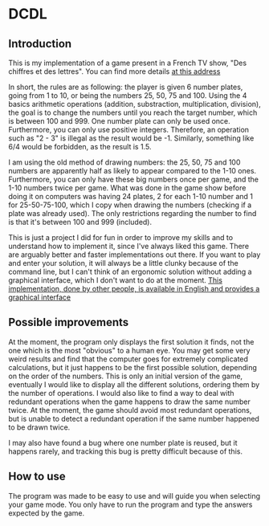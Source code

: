 # DCDL

## Introduction

This is my implementation of a game present in a French TV show, "Des chiffres et des lettres". You can find more details [at this address](https://en.wikipedia.org/wiki/Des_chiffres_et_des_lettres#Numbers_round)

In short, the rules are as following: the player is given 6 number plates, going from 1 to 10, or being the numbers 25, 50, 75 and 100. Using the 4 basics arithmetic operations (addition, substraction, multiplication, division), the goal is to change the numbers until you reach the target number, which is between 100 and 999. One number plate can only be used once. Furthermore, you can only use positive integers. Therefore, an operation such as "2 - 3" is illegal as the result would be -1. Similarly, something like 6/4 would be forbidden, as the result is 1.5.

I am using the old method of drawing numbers: the 25, 50, 75 and 100 numbers are apparently half as likely to appear compared to the 1-10 ones. Furthermore, you can only have these big numbers once per game, and the 1-10 numbers twice per game. What was done in the game show before doing it on computers was having 24 plates, 2 for each 1-10 number and 1 for 25-50-75-100, which I copy when drawing the numbers (checking if a plate was already used).
The only restrictions regarding the number to find is that it's between 100 and 999 (included).

This is just a project I did for fun in order to improve my skills and to understand how to implement it, since I've always liked this game. There are arguably better and faster implementations out there. If you want to play and enter your solution, it will always be a little clunky because of the command line, but I can't think of an ergonomic solution without adding a graphical interface, which I don't want to do at the moment. [This implementation, done by other people, is available in English and provides a graphical interface](http://kitsune.tuxfamily.org/wiki/doku.php)

## Possible improvements

At the moment, the program only displays the first solution it finds, not the one which is the most "obvious" to a human eye. You may get some very weird results and find that the computer goes for extremely complicated calculations, but it just happens to be the first possible solution, depending on the order of the numbers. This is only an initial version of the game, eventually I would like to display all the different solutions, ordering them by the number of operations. I would also like to find a way to deal with redundant operations when the game happens to draw the same number twice. At the moment, the game should avoid most redundant operations, but is unable to detect a redundant operation if the same number happened to be drawn twice.

I may also have found a bug where one number plate is reused, but it happens rarely, and tracking this bug is pretty difficult because of this.

## How to use

The program was made to be easy to use and will guide you when selecting your game mode. You only have to run the program and type the answers expected by the game.
